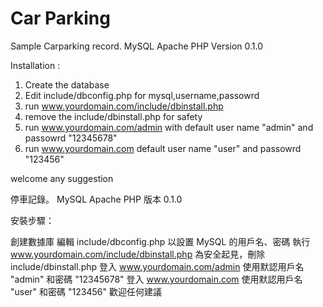 # Car Parking 

Sample Carparking record.
MySQL Apache PHP
Version 0.1.0

Installation : 
1. Create the database 
2. Edit include/dbconfig.php for mysql,username,passowrd
3. run www.yourdomain.com/include/dbinstall.php
4. remove the include/dbinstall.php for safety
5. run www.yourdomain.com/admin with default user name "admin" and passowrd "12345678"
6. run www.yourdomain.com default user name "user" and passowrd "123456"

welcome any suggestion
  
停車記錄。
MySQL Apache PHP
版本 0.1.0

安裝步驟：

創建數據庫
編輯 include/dbconfig.php 以設置 MySQL 的用戶名、密碼
執行 www.yourdomain.com/include/dbinstall.php
為安全起見，刪除 include/dbinstall.php
登入 www.yourdomain.com/admin 使用默認用戶名 "admin" 和密碼 "12345678"
登入 www.yourdomain.com 使用默認用戶名 "user" 和密碼 "123456"
歡迎任何建議  

